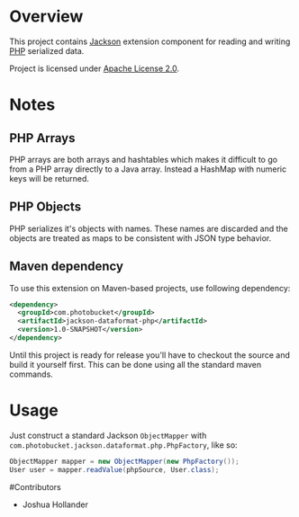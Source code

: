 # Overview

This project contains [Jackson](http://http://wiki.fasterxml.com/JacksonHome)
extension component for reading and writing
[PHP](http://http://php.net/manual/en/function.serialize.php) serialized data.

Project is licensed under [Apache License 2.0](http://www.apache.org/licenses/LICENSE-2.0.txt).

# Notes

## PHP Arrays

PHP arrays are both arrays and hashtables which makes it difficult to
go from a PHP array directly to a Java array.  Instead a HashMap with
numeric keys will be returned. 

## PHP Objects

PHP serializes it's objects with names.  These names are discarded and the
objects are treated as maps to be consistent with JSON type behavior.

## Maven dependency

To use this extension on Maven-based projects, use following dependency:

```xml
<dependency>
  <groupId>com.photobucket</groupId>
  <artifactId>jackson-dataformat-php</artifactId>
  <version>1.0-SNAPSHOT</version>
</dependency>
```

Until this project is ready for release you'll have to checkout the source and
build it yourself first.  This can be done using all the standard maven
commands.

# Usage

Just construct a standard Jackson `ObjectMapper` with `com.photobucket.jackson.dataformat.php.PhpFactory`, like so:

```java
ObjectMapper mapper = new ObjectMapper(new PhpFactory());
User user = mapper.readValue(phpSource, User.class);
```

#Contributors

* Joshua Hollander
